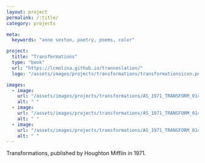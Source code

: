 ```yaml
---
layout: project
permalink: /:title/
category: projects

meta:
  keywords: "anne sexton, poetry, poems, color"

project:
  title: "Transformations"
  type: "book"
  url: "https://lcmolina.github.io/tranneslation/"
  logo: "/assets/images/projects/transformations/transformationsicon.png"

images:
  - image:
    url: "/assets/images/projects/transformations/AS_1971_TRANSFORM_014_translated1.png"
    alt: " "
  - image:
    url: "/assets/images/projects/transformations/AS_1971_TRANSFORM_014_translated2.png"
    alt: " "
  - image:
    url: "/assets/images/projects/transformations/AS_1971_TRANSFORM_014_translated3.png"
    alt: " "
---
```

<p>Transformations, published by Houghton Mifflin in 1971.</p>

